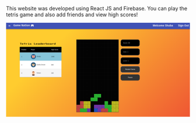 This website was developed using React JS and Firebase. You can play the tetris game and also add friends and view high scores!

![alt text](https://github.com/snehask7/Game-Website/blob/master/TetrisPreview.png?raw=true)

